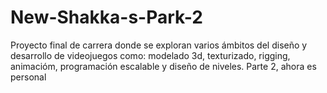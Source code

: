 # New-Shakka-s-Park-2
 Proyecto final de carrera donde se exploran varios ámbitos del diseño y desarrollo de videojuegos como: modelado 3d, texturizado, rigging, animacióm, programación escalable y diseño de niveles. Parte 2, ahora es personal
